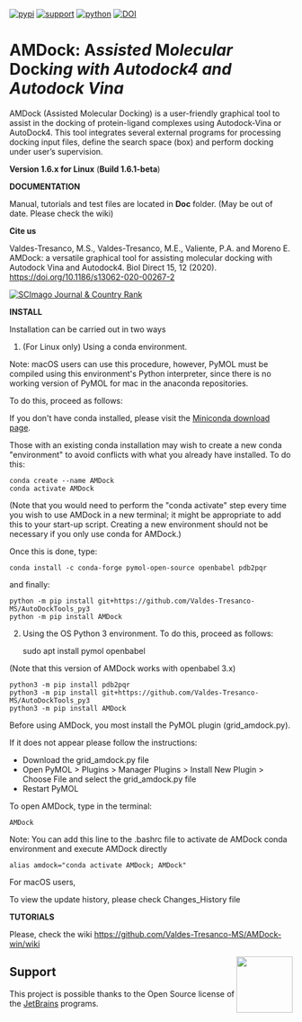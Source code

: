 [![pypi](https://img.shields.io/pypi/v/AMDock)](https://pypi.org/project/AMDock/)
[![support](https://img.shields.io/badge/support-JetBrains-brightgreen)](https://www.jetbrains.com/?from=gmx_MMPBSA)
[![python](https://img.shields.io/badge/python-v3.x-blue)]()
[![DOI](https://img.shields.io/badge/DOI-10.1186%2Fs13062--020--00267--2-blue)](https://doi.org/10.1186/s13062-020-00267-2)
# AMDock: **A***ssisted* **M***olecular* **Dock***ing with Autodock4 and Autodock Vina*
AMDock (Assisted Molecular Docking) is a user-friendly graphical tool to assist in the docking of protein-ligand 
complexes using Autodock-Vina or AutoDock4. This tool integrates several external programs for processing docking input 
files, define the search space (box) and perform docking under user’s supervision.

**Version 1.6.x for Linux** (**Build 1.6.1-beta**)

**DOCUMENTATION**

Manual, tutorials and test files are located in **Doc** folder. (May be out of date. Please check the wiki)

**Cite us**

Valdes-Tresanco, M.S., Valdes-Tresanco, M.E., Valiente, P.A. and Moreno E. AMDock: a versatile graphical tool for
 assisting molecular docking with Autodock Vina and Autodock4. Biol Direct 15, 12 (2020). https://doi.org/10.1186/s13062-020-00267-2
 
 <a href="https://www.scimagojr.com/journalsearch.php?q=5800173376&amp;tip=sid&amp;exact=no" title="SCImago Journal &amp; Country Rank"><img border="0" src="https://www.scimagojr.com/journal_img.php?id=5800173376" alt="SCImago Journal &amp; Country Rank"  /></a>

**INSTALL**

Installation can be carried out in two ways
1. (For Linux only) Using a conda environment. 

Note: macOS users can use this procedure, however, PyMOL must be compiled using this environment's Python interpreter, 
since there is no working version of PyMOL for mac in the anaconda repositories. 

To do this, proceed as follows:

If you don't have conda installed, please visit the [Miniconda download page](https://docs.conda.io/en/latest/miniconda.html).

Those with an existing conda installation may wish to create a new conda "environment" to avoid conflicts with what 
you already have installed. To do this:

    conda create --name AMDock
    conda activate AMDock

(Note that you would need to perform the "conda activate" step every time you wish to use AMDock in a new terminal; 
  it might be appropriate to add this to your start-up script. Creating a new environment should not be necessary if 
  you only use conda for AMDock.)

Once this is done, type:

    conda install -c conda-forge pymol-open-source openbabel pdb2pqr

and finally: 

    python -m pip install git+https://github.com/Valdes-Tresanco-MS/AutoDockTools_py3
    python -m pip install AMDock

2. Using the OS Python 3 environment. To do this, proceed as follows:

    
    sudo apt install pymol openbabel

(Note that this version of AMDock works with openbabel 3.x)

    python3 -m pip install pdb2pqr
    python3 -m pip install git+https://github.com/Valdes-Tresanco-MS/AutoDockTools_py3
    python3 -m pip install AMDock
    
Before using AMDock, you most install the PyMOL plugin (grid_amdock.py).

If it does not appear please follow the instructions:
- Download the grid_amdock.py file
- Open PyMOL > Plugins > Manager Plugins > Install New Plugin > Choose File and select the grid_amdock.py file
- Restart PyMOL


To open AMDock, type in the terminal:
    
    AMDock

Note: You can add this line to the .bashrc file to activate de AMDock conda environment and execute AMDock directly

    alias amdock="conda activate AMDock; AMDock"

For macOS users, 


To view the update history, please check Changes_History file

**TUTORIALS**

Please, check the wiki https://github.com/Valdes-Tresanco-MS/AMDock-win/wiki

[<img src="./AMDock/AMDock/images/jetbrains-variant-4.png" height="100" align="right" />](https://www.jetbrains.com/?from=https://github.com/Valdes-Tresanco-MS/AMDock)

## Support
This project is possible thanks to the Open Source license of the 
[JetBrains](https://www.jetbrains.com/?from=https://github.com/Valdes-Tresanco-MS/AMDock
) programs.
